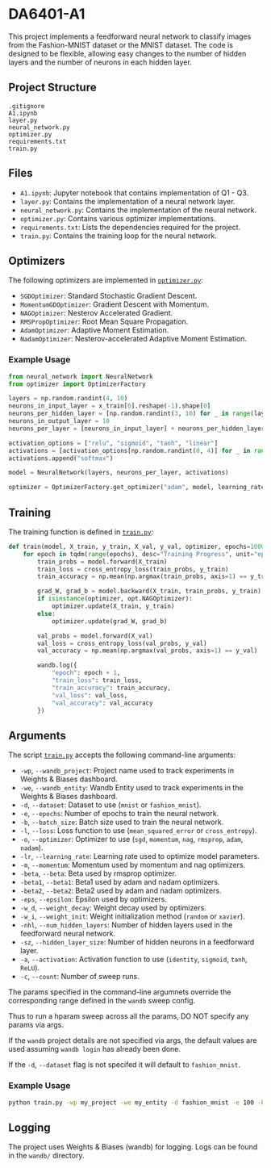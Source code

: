 # DA6401-A1

This project implements a feedforward neural network to classify images from the Fashion-MNIST dataset or the MNIST dataset. The code is designed to be flexible, allowing easy changes to the number of hidden layers and the number of neurons in each hidden layer.

## Project Structure

```
.gitignore
A1.ipynb
layer.py
neural_network.py
optimizer.py
requirements.txt
train.py
```

## Files

- `A1.ipynb`: Jupyter notebook that contains implementation of Q1 - Q3.
- `layer.py`: Contains the implementation of a neural network layer.
- `neural_network.py`: Contains the implementation of the neural network.
- `optimizer.py`: Contains various optimizer implementations.
- `requirements.txt`: Lists the dependencies required for the project.
- `train.py`: Contains the training loop for the neural network.

## Optimizers

The following optimizers are implemented in [`optimizer.py`](optimizer.py):

- `SGDOptimizer`: Standard Stochastic Gradient Descent.
- `MomentumGDOptimizer`: Gradient Descent with Momentum.
- `NAGOptimizer`: Nesterov Accelerated Gradient.
- `RMSPropOptimizer`: Root Mean Square Propagation.
- `AdamOptimizer`: Adaptive Moment Estimation.
- `NadamOptimizer`: Nesterov-accelerated Adaptive Moment Estimation.

### Example Usage

```python
from neural_network import NeuralNetwork
from optimizer import OptimizerFactory

layers = np.random.randint(4, 10)
neurons_in_input_layer = x_train[0].reshape(-1).shape[0]
neurons_per_hidden_layer = [np.random.randint(3, 10) for _ in range(layers - 1)]
neurons_in_output_layer = 10
neurons_per_layer = [neurons_in_input_layer] + neurons_per_hidden_layer + [neurons_in_output_layer]

activation_options = ["relu", "sigmoid", "tanh", "linear"]
activations = [activation_options[np.random.randint(0, 4)] for _ in range(layers - 1)]
activations.append("softmax")

model = NeuralNetwork(layers, neurons_per_layer, activations)

optimizer = OptimizerFactory.get_optimizer("adam", model, learning_rate=0.001, beta1=0.9, beta2=0.999, epsilon=1e-8)
```

## Training

The training function is defined in [`train.py`](train.py):

```python
def train(model, X_train, y_train, X_val, y_val, optimizer, epochs=1000):
    for epoch in tqdm(range(epochs), desc="Training Progress", unit="epoch"):
        train_probs = model.forward(X_train)
        train_loss = cross_entropy_loss(train_probs, y_train)
        train_accuracy = np.mean(np.argmax(train_probs, axis=1) == y_train)

        grad_W, grad_b = model.backward(X_train, train_probs, y_train)
        if isinstance(optimizer, opt.NAGOptimizer):
            optimizer.update(X_train, y_train)
        else:
            optimizer.update(grad_W, grad_b)

        val_probs = model.forward(X_val)
        val_loss = cross_entropy_loss(val_probs, y_val)
        val_accuracy = np.mean(np.argmax(val_probs, axis=1) == y_val)

        wandb.log({
            "epoch": epoch + 1,
            "train_loss": train_loss,
            "train_accuracy": train_accuracy,
            "val_loss": val_loss,
            "val_accuracy": val_accuracy
        })
```

## Arguments

The script [`train.py`](train.py) accepts the following command-line arguments:

- `-wp`, `--wandb_project`: Project name used to track experiments in Weights & Biases dashboard.
- `-we`, `--wandb_entity`: Wandb Entity used to track experiments in the Weights & Biases dashboard.
- `-d`, `--dataset`: Dataset to use (`mnist` or `fashion_mnist`).
- `-e`, `--epochs`: Number of epochs to train the neural network.
- `-b`, `--batch_size`: Batch size used to train the neural network.
- `-l`, `--loss`: Loss function to use (`mean_squared_error` or `cross_entropy`).
- `-o`, `--optimizer`: Optimizer to use (`sgd`, `momentum`, `nag`, `rmsprop`, `adam`, `nadam`).
- `-lr`, `--learning_rate`: Learning rate used to optimize model parameters.
- `-m`, `--momentum`: Momentum used by momentum and nag optimizers.
- `-beta`, `--beta`: Beta used by rmsprop optimizer.
- `-beta1`, `--beta1`: Beta1 used by adam and nadam optimizers.
- `-beta2`, `--beta2`: Beta2 used by adam and nadam optimizers.
- `-eps`, `--epsilon`: Epsilon used by optimizers.
- `-w_d`, `--weight_decay`: Weight decay used by optimizers.
- `-w_i`, `--weight_init`: Weight initialization method (`random` or `xavier`).
- `-nhl`, `--num_hidden_layers`: Number of hidden layers used in the feedforward neural network.
- `-sz`, `--hidden_layer_size`: Number of hidden neurons in a feedforward layer.
- `-a`, `--activation`: Activation function to use (`identity`, `sigmoid`, `tanh`, `ReLU`).
- `-c`, `--count`: Number of sweep runs.

The params specified in the command-line argumnets override the corresponding range defined in the `wandb` sweep config. 

Thus to run a hparam sweep across all the params, DO NOT specify any params via args. 

If the `wandb` project details are not specified via args, the default values are used assuming `wandb login` has already been done. 

If the `-d`, `--dataset` flag is not specifed it will default to `fashion_mnist`.

### Example Usage

```sh
python train.py -wp my_project -we my_entity -d fashion_mnist -e 100 -b 32 -l cross_entropy -o adam -lr 0.001 -beta1 0.9 -beta2 0.999 -eps 1e-8 -w_i xavier -nhl 3 -sz 64 -a relu -c 25
```

## Logging

The project uses Weights & Biases (wandb) for logging. Logs can be found in the `wandb/` directory.